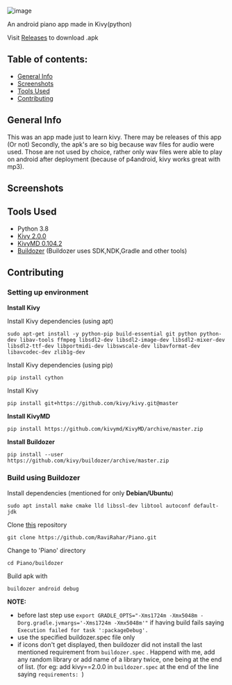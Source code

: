 ![image](./github_image/github.png)

An android piano app made in Kivy(python)

Visit [Releases](../../releases) to download .apk

## Table of contents:
- [General Info](#General-Info)
- [Screenshots](#Screenshots)
- [Tools Used](#Tools-Used)
- [Contributing](#Contributing)

## General Info

This was an app made just to learn kivy. There may be releases of this app (Or not)
Secondly, the apk's are so big because wav files for audio were used. Those are not used by choice, rather only wav files were able to play on android after deployment (because of p4android, kivy works great with mp3).

## Screenshots

## Tools Used

- Python 3.8
- [Kivy 2.0.0](https://github.com/kivy/kivy)
- [KivyMD 0.104.2](https://github.com/kivymd/KivyMD)
- [Buildozer](https://github.com/kivy/buildozer) (Buildozer uses SDK,NDK,Gradle and other tools)

## Contributing

### Setting up environment

**Install Kivy**


Install Kivy dependencies (using apt)
    
    sudo apt-get install -y python-pip build-essential git python python-dev libav-tools ffmpeg libsdl2-dev libsdl2-image-dev libsdl2-mixer-dev libsdl2-ttf-dev libportmidi-dev libswscale-dev libavformat-dev libavcodec-dev zlib1g-dev

Install Kivy dependencies (using pip)

    pip install cython
    
Install Kivy
    
    pip install git+https://github.com/kivy/kivy.git@master

**Install KivyMD**

    pip install https://github.com/kivymd/KivyMD/archive/master.zip
    
**Install Buildozer**

    pip install --user https://github.com/kivy/buildozer/archive/master.zip

### Build using Buildozer

Install dependencies (mentioned for only **Debian/Ubuntu**)

    sudo apt install make cmake lld libssl-dev libtool autoconf default-jdk

Clone [this](.) repository
            
    git clone https://github.com/RaviRahar/Piano.git

Change to 'Piano' directory
            
    cd Piano/buildozer

Build apk with
    
    buildozer android debug 
    
**NOTE:** 
- before last step use `export GRADLE_OPTS="-Xms1724m -Xmx5048m -Dorg.gradle.jvmargs='-Xms1724m -Xmx5048m'"` if having build fails saying `Execution failed for task ':packageDebug'.`
- use the specified buildozer.spec file only
- if icons don't get displayed, then buildozer did not install the last mentioned requirement from `buildozer.spec` . Happend with me, add any random library or add name of a library twice, one being at the end of list. (for eg: add kivy==2.0.0 in `buildozer.spec` at the end of the line saying `requirements: `)
  

